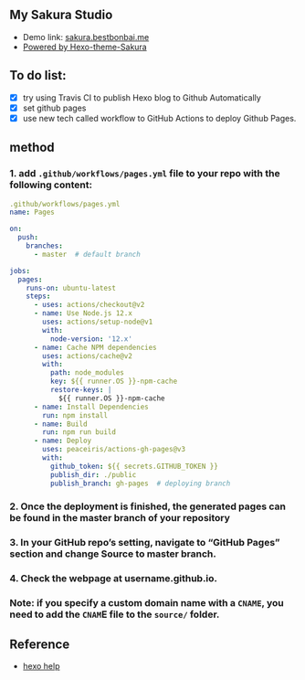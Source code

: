 
## My Sakura Studio
- Demo link: [sakura.bestbonbai.me](https://sakura.bestbonbai.me )
- [Powered by Hexo-theme-Sakura](https://docs.hojun.cn/sakura/docs/)

## To do list:
- [x] try using Travis CI to publish Hexo blog to Github Automatically
- [x] set github pages
- [x] use new tech called workflow to  GitHub Actions to deploy Github Pages. 

## method

### 1. add `.github/workflows/pages.yml` file to your repo with the following content:
```yml
.github/workflows/pages.yml
name: Pages

on:
  push:
    branches:
      - master  # default branch

jobs:
  pages:
    runs-on: ubuntu-latest
    steps:
      - uses: actions/checkout@v2
      - name: Use Node.js 12.x
        uses: actions/setup-node@v1
        with:
          node-version: '12.x'
      - name: Cache NPM dependencies
        uses: actions/cache@v2
        with:
          path: node_modules
          key: ${{ runner.OS }}-npm-cache
          restore-keys: |
            ${{ runner.OS }}-npm-cache
      - name: Install Dependencies
        run: npm install
      - name: Build
        run: npm run build
      - name: Deploy
        uses: peaceiris/actions-gh-pages@v3
        with:
          github_token: ${{ secrets.GITHUB_TOKEN }}
          publish_dir: ./public
          publish_branch: gh-pages  # deploying branch
```
### 2. Once the deployment is finished, the generated pages can be found in the master branch of your repository
### 3. In your GitHub repo’s setting, navigate to “GitHub Pages” section and change Source to master branch.
### 4. Check the webpage at username.github.io.
### Note:  if you specify a custom domain name with a `CNAME`, you need to add the `CNAM`E file to the `source/` folder.

## Reference
- [hexo help](https://hexo.io/docs/github-pages.html)
